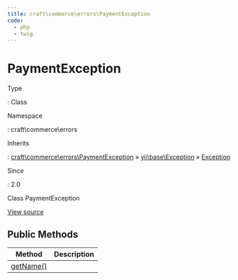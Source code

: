 ```yaml
---
title: craft\commerce\errors\PaymentException
code:
  - php
  - twig
---
```


# PaymentException

Type

:   Class

Namespace

:   craft\commerce\errors

Inherits

:   [craft\commerce\errors\PaymentException](craft-commerce-errors-paymentexception.md) &raquo;
[yii\base\Exception](https://www.yiiframework.com/doc/api/2.0/yii-base-exception) &raquo;
[Exception](http://php.net/class.exception)

Since

:   2.0



Class PaymentException





[View source](https://github.com/craftcms/commerce/blob/master/src/errors/PaymentException.php)






## Public Methods

| Method                                                                                                                    | Description
| ------------------------------------------------------------------------------------------------------------------------- | -----------
| [getName()](https://www.yiiframework.com/doc/api/2.0/yii-base-exception#getName()-detail "Defined by yii\base\Exception") |









